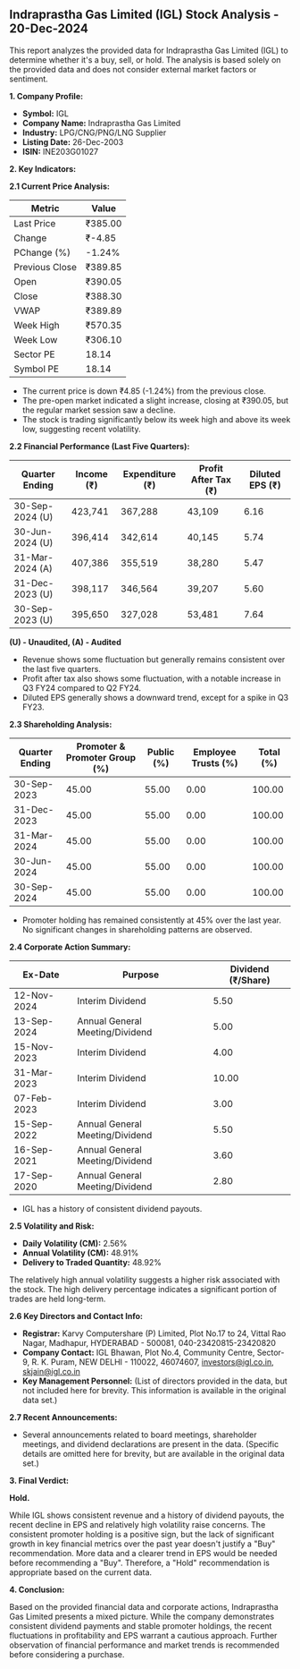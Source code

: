 ## Indraprastha Gas Limited (IGL) Stock Analysis - 20-Dec-2024

This report analyzes the provided data for Indraprastha Gas Limited (IGL) to determine whether it's a buy, sell, or hold.  The analysis is based solely on the provided data and does not consider external market factors or sentiment.

**1. Company Profile:**

* **Symbol:** IGL
* **Company Name:** Indraprastha Gas Limited
* **Industry:** LPG/CNG/PNG/LNG Supplier
* **Listing Date:** 26-Dec-2003
* **ISIN:** INE203G01027


**2. Key Indicators:**

**2.1 Current Price Analysis:**

| Metric             | Value     |
|----------------------|------------|
| Last Price          | ₹385.00    |
| Change              | ₹-4.85     |
| PChange (%)         | -1.24%     |
| Previous Close      | ₹389.85    |
| Open                | ₹390.05    |
| Close               | ₹388.30    |
| VWAP                | ₹389.89    |
| Week High           | ₹570.35    |
| Week Low            | ₹306.10    |
| Sector PE           | 18.14      |
| Symbol PE           | 18.14      |


* The current price is down ₹4.85 (-1.24%) from the previous close.
* The pre-open market indicated a slight increase, closing at ₹390.05, but the regular market session saw a decline.
* The stock is trading significantly below its week high and above its week low, suggesting recent volatility.


**2.2 Financial Performance (Last Five Quarters):**

| Quarter Ending     | Income (₹)     | Expenditure (₹) | Profit After Tax (₹) | Diluted EPS (₹) |
|----------------------|-----------------|------------------|-----------------------|-----------------|
| 30-Sep-2024 (U)    | 423,741         | 367,288           | 43,109                | 6.16            |
| 30-Jun-2024 (U)    | 396,414         | 342,614           | 40,145                | 5.74            |
| 31-Mar-2024 (A)    | 407,386         | 355,519           | 38,280                | 5.47            |
| 31-Dec-2023 (U)    | 398,117         | 346,564           | 39,207                | 5.60            |
| 30-Sep-2023 (U)    | 395,650         | 327,028           | 53,481                | 7.64            |

**(U) - Unaudited, (A) - Audited**

* Revenue shows some fluctuation but generally remains consistent over the last five quarters.
* Profit after tax also shows some fluctuation, with a notable increase in Q3 FY24 compared to Q2 FY24.
* Diluted EPS generally shows a downward trend, except for a spike in Q3 FY23.


**2.3 Shareholding Analysis:**

| Quarter Ending     | Promoter & Promoter Group (%) | Public (%) | Employee Trusts (%) | Total (%) |
|----------------------|-------------------------------|-------------|--------------------|-----------|
| 30-Sep-2023         | 45.00                           | 55.00       | 0.00               | 100.00    |
| 31-Dec-2023         | 45.00                           | 55.00       | 0.00               | 100.00    |
| 31-Mar-2024         | 45.00                           | 55.00       | 0.00               | 100.00    |
| 30-Jun-2024         | 45.00                           | 55.00       | 0.00               | 100.00    |
| 30-Sep-2024         | 45.00                           | 55.00       | 0.00               | 100.00    |

* Promoter holding has remained consistently at 45% over the last year.  No significant changes in shareholding patterns are observed.


**2.4 Corporate Action Summary:**

| Ex-Date       | Purpose                                      | Dividend (₹/Share) |
|---------------|----------------------------------------------|--------------------|
| 12-Nov-2024   | Interim Dividend                             | 5.50               |
| 13-Sep-2024   | Annual General Meeting/Dividend              | 5.00               |
| 15-Nov-2023   | Interim Dividend                             | 4.00               |
| 31-Mar-2023   | Interim Dividend                             | 10.00              |
| 07-Feb-2023   | Interim Dividend                             | 3.00               |
| 15-Sep-2022   | Annual General Meeting/Dividend              | 5.50               |
| 16-Sep-2021   | Annual General Meeting/Dividend              | 3.60               |
| 17-Sep-2020   | Annual General Meeting/Dividend              | 2.80               |


* IGL has a history of consistent dividend payouts.


**2.5 Volatility and Risk:**

* **Daily Volatility (CM):** 2.56%
* **Annual Volatility (CM):** 48.91%
* **Delivery to Traded Quantity:** 48.92%

The relatively high annual volatility suggests a higher risk associated with the stock.  The high delivery percentage indicates a significant portion of trades are held long-term.


**2.6 Key Directors and Contact Info:**

* **Registrar:** Karvy Computershare (P) Limited, Plot No.17 to 24, Vittal Rao Nagar, Madhapur, HYDERABAD - 500081, 040-23420815-23420820
* **Company Contact:** IGL Bhawan, Plot No.4, Community Centre, Sector-9, R. K. Puram, NEW DELHI - 110022, 46074607, investors@igl.co.in, skjain@igl.co.in
* **Key Management Personnel:**  (List of directors provided in the data, but not included here for brevity.  This information is available in the original data set.)


**2.7 Recent Announcements:**

* Several announcements related to board meetings, shareholder meetings, and dividend declarations are present in the data.  (Specific details are omitted here for brevity, but are available in the original data set.)


**3. Final Verdict:**

**Hold.**

While IGL shows consistent revenue and a history of dividend payouts, the recent decline in EPS and relatively high volatility raise concerns.  The consistent promoter holding is a positive sign, but the lack of significant growth in key financial metrics over the past year doesn't justify a "Buy" recommendation.  More data and a clearer trend in EPS would be needed before recommending a "Buy".  Therefore, a "Hold" recommendation is appropriate based on the current data.


**4. Conclusion:**

Based on the provided financial data and corporate actions, Indraprastha Gas Limited presents a mixed picture.  While the company demonstrates consistent dividend payments and stable promoter holdings, the recent fluctuations in profitability and EPS warrant a cautious approach.  Further observation of financial performance and market trends is recommended before considering a purchase.
